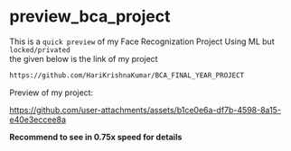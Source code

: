 # preview_bca_project <br>
This is a `quick preview` of my Face Recognization Project Using ML but `locked/privated`<br>
the given below is the link of my project 


```bash
https://github.com/HariKrishnaKumar/BCA_FINAL_YEAR_PROJECT
```
Preview of my project:

https://github.com/user-attachments/assets/b1ce0e6a-df7b-4598-8a15-e40e3eccee8a

**Recommend to see in 0.75x speed for details**
